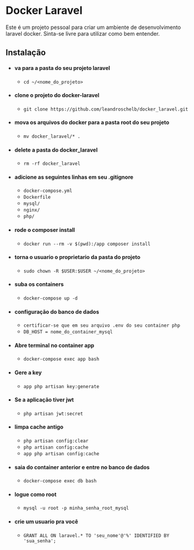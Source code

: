 # Docker Laravel

Este é um projeto pessoal para criar um ambiente de desenvolvimento laravel docker. Sinta-se livre para utilizar como bem entender.

## Instalação

 - #### va para a pasta do seu projeto laravel
     - `cd ~/<nome_do_projeto>`

 - #### clone o projeto do docker-laravel
     - `git clone https://github.com/leandroschelb/docker_laravel.git`

 - #### mova os arquivos do docker para a pasta root do seu projeto
     - `mv docker_laravel/* .`

 - #### delete a pasta do docker_laravel
     - `rm -rf docker_laravel`

 - #### adicione as seguintes linhas em seu .gitignore
     - `docker-compose.yml`
     - `Dockerfile`
     - `mysql/`
     - `nginx/`
     - `php/`

 - #### rode o composer install
     - `docker run --rm -v $(pwd):/app composer install`

 - #### torna o usuario o proprietario da pasta do projeto
     - `sudo chown -R $USER:$USER ~/<nome_do_projeto>`

 - #### suba os containers
     - `docker-compose up -d`


 - #### configuração do banco de dados
     - `certificar-se que em seu arquivo .env do seu container php`
     - `DB_HOST = nome_do_container_mysql`

 - #### Abre terminal no container app
     - `docker-compose exec app bash`
 - #### Gere a key
     - `app php artisan key:generate`
 - #### Se a aplicação tiver jwt
     - `php artisan jwt:secret`
 - #### limpa cache antigo
     - `php artisan config:clear`
     - `php artisan config:cache`
     - `app php artisan config:cache`
     
 - #### saia do container anterior e entre no banco de dados
     - `docker-compose exec db bash`    
 - #### logue como root
     - `mysql -u root -p minha_senha_root_mysql`
 - #### crie um usuario pra você
     - `GRANT ALL ON laravel.* TO 'seu_nome'@'%' IDENTIFIED BY 'sua_senha';`